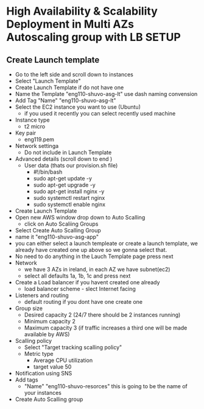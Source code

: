 # High Availability & Scalability Deployment in Multi AZs Autoscaling group with LB SETUP

## Create Launch template
- Go to the left side and scroll down to instances
- Select "Launch Template"
- Create Launch Template if do not have one
- Name the Template "eng110-shuvo-asg-lt" use dash naming convension
- Add Tag "Name" "eng110-shuvo-asg-lt"
- Select the EC2 instance you want to use (Ubuntu)
  - if you used it recently you can select recently used machine
- Instance type
  - t2 micro
- Key pair 
   - eng119.pem
- Network settinga
  - Do not include in Launch Template
- Advanced details (scroll down to end )
   - User data (thats our provision.sh file)
      - #!/bin/bash
      - sudo apt-get update -y
      - sudo apt-get upgrade -y
      - sudo apt-get install nginx -y
      - sudo systemctl restart nginx
      - sudo systemctl enable nginx
- Create Launch Template
- Open new AWS window drop down to Auto Scalling
  - click on Auto Scaliing Groups 
- Select Create Auto Scalling Group
- name it "eng110-shuvo-asg-app"
- you can either select a launch templeate or create a launch template, we already have created one up above so we gonna select that.
- No need to do anything in the Lauch Template page press next
- Network
  - we have 3 AZs in ireland, in each AZ we have subnet(ec2)
  - select all defaults 1a, 1b, 1c and press next
- Create a Load balancer if you havent created one already
  - load balancer scheme - slect Internet facing
- Listeners and routing
  - default routing if you dont have one create one
- Group size
   - Desired capacity 2 (24/7 there should be 2 instances running)
   - Minimum capacity 2
   - Maximum capacity 3 (if traffic increases a third one will be made available by AWS)
- Scalling policy
  - Select "Target tracking scalling policy"
  - Metric type
     - Average CPU utilization
     - target value 50
- Notification using SNS
- Add tags
   - "Name" "eng110-shuvo-resorces" this is going to be the name of your instances
- Create Auto Scalling group 


